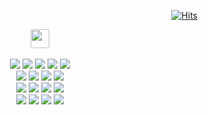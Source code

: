 
<div align="right">
  
[![Hits](https://hits.seeyoufarm.com/api/count/incr/badge.svg?url=https%3A%2F%2Fgithub.com%2FHelia-17&count_bg=%2379C83D&title_bg=%23555555&icon=&icon_color=%23E7E7E7&title=hits&edge_flat=false)](https://hits.seeyoufarm.com)

</div>


<!-- ![Helia's GitHub stats](https://github-readme-stats.vercel.app/api?username=Helia-17&theme=vue&show_icons=true) -->
<!-- ![Top Langs](https://github-readme-stats.vercel.app/api/top-langs/?username=6810779s&layout=compact&theme=vue) -->

<div align="center">
  <img src="https://emojis.slackmojis.com/emojis/images/1643516091/21142/meow_bongotap.gif?1643516091" width="30"/>

<br />
<!-- #### 🖍️ -->

<!-- 
- Adobe Photoshop
<img src="https://img.shields.io/badge/Adobe Photoshop-31A8FF?style=flat-square&logo=Adobe Photoshop&logoColor=white"/>
- Adobe Illustrator
<img src="https://img.shields.io/badge/Adobe Illustrator-FF9A00?style=flat-square&logo=Adobe Illustrator&logoColor=white"/>
- Adobe Premiere Pro
<img src="https://img.shields.io/badge/Adobe Premiere Pro-9999FF?style=flat-square&logo=Adobe Premiere Pro&logoColor=white"/>
- AmazonAWS
<img src="https://img.shields.io/badge/Amazon AWS-232F3E?style=flat-square&logo=amazonaws&logoColor=white"/>
- Atom
<img src="https://img.shields.io/badge/Atom-66595C?style=flat-square&logo=Atom&logoColor=white"/>
- django
<img src="https://img.shields.io/badge/django-092E20?style=flat-square&logo=django&logoColor=white"/>
- Docker
<img src="https://img.shields.io/badge/Docker-2496ED?style=flat-square&logo=Docker&logoColor=white"/>
- Firebase
<img src="https://img.shields.io/badge/Firebase-FFCA28?style=flat-square&logo=firebase&logoColor=black"/>
- JSON
<img src="https://img.shields.io/badge/JSON-000000?style=flat-square&logo=json&logoColor=white"/>
- Linux
<img src="https://img.shields.io/badge/Linux-FCC624?style=flat-square&logo=linux&logoColor=black"/>
- MariaDB
<img src="https://img.shields.io/badge/MariaDB-003545?style=flat-square&logo=mariaDB&logoColor=white"/>
- MySQL
<img src="https://img.shields.io/badge/MySQL-4479A1?style=flat-square&logo=MySQL&logoColor=white"/>
- MongoDB
<img src="https://img.shields.io/badge/MongoDB-47A248?style=flat-square&logo=MongoDB&logoColor=white"/>
- Next.js
<img src="https://img.shields.io/badge/Next.js-000000?style=flat-square&logo=Next.js&logoColor=white"/>
- Node.js
<img src="https://img.shields.io/badge/Node.js-339933?style=flat-square&logo=Node.js&logoColor=white"/>
- Nuxt.js
<img src="https://img.shields.io/badge/Nuxt.js-00DC82?style=flat-square&logo=Nuxt.js&logoColor=white"/>
- PyCharm
<img src="https://img.shields.io/badge/PyCharm-000000?style=flat-square&logo=PyCharm&logoColor=white"/>
- Python
<img src="https://img.shields.io/badge/Python-3776AB?style=flat-square&logo=Python&logoColor=white"/>
- React Native
<img src="https://img.shields.io/badge/React Native-61DAFB?style=flat-square&logo=React&logoColor=black"/>
<img src="https://img.shields.io/badge/Confluence-172B4D?style=flat-square&logo=confluence&logoColor=white"/> 



-->

<!-- 고민.. 
- CSS3
<img src="https://img.shields.io/badge/CSS3-1572B6?style=flat-square&logo=css3&logoColor=white"/>
- HTML5
<img src="https://img.shields.io/badge/HTML5-E34F26?style=flat-square&logo=html5&logoColor=white"/>
- Postman
<img src="https://img.shields.io/badge/Postman-FF6C37?style=flat-square&logo=Postman&logoColor=white"/>
- Sass
<img src="https://img.shields.io/badge/Sass-CC6699?style=flat-square&logo=Sass&logoColor=white"/>
- Selenium
<img src="https://img.shields.io/badge/Selenium-43B02A?style=flat-square&logo=Selenium&logoColor=white"/>
- Spring
<img src="https://img.shields.io/badge/Spring-6DB33F?style=flat-square&logo=Spring&logoColor=white"/>
- Storybook
<img src="https://img.shields.io/badge/Storybook-FF4785?style=flat-square&logo=Storybook&logoColor=white"/>
- Swift
<img src="https://img.shields.io/badge/Swift-F05138?style=flat-square&logo=Swift&logoColor=white"/>
- Ubuntu
<img src="https://img.shields.io/badge/Ubuntu-E95420?style=flat-square&logo=Ubuntu&logoColor=white"/>
- Visual Studio
<img src="https://img.shields.io/badge/Visual Studio-5C2D91?style=flat-square&logo=Visual Studio&logoColor=white"/>
- Visual Studio Code
<img src="https://img.shields.io/badge/Visual Studio Code-007ACC?style=flat-square&logo=Visual Studio Code&logoColor=white"/>
- Velog
<img src="https://img.shields.io/badge/Velog-20C997?style=flat-square&logo=velog&logoColor=white"/>
- Vercel
<img src="https://img.shields.io/badge/Vercel-000000?style=flat-square&logo=Vercel&logoColor=white"/>
- Xcode
<img src="https://img.shields.io/badge/Xcode-147EFB?style=flat-square&logo=Xcode&logoColor=white"/>
- WebStorm
<img src="https://img.shields.io/badge/WebStorm-000000?style=flat-square&logo=WebStorm&logoColor=white"/> 
-->
  
<br />
<img src="https://img.shields.io/badge/JavaScript-f7df1e?style=flat-square&logo=javascript&logoColor=black"/>
<img src="https://img.shields.io/badge/TypeScript-3178C6?style=flat-square&logo=typescript&logoColor=white"/>
<img src="https://img.shields.io/badge/React-61DAFB?style=flat-square&logo=react&logoColor=black"/>
<img src="https://img.shields.io/badge/Vue.js-4FC08D?style=flat-square&logo=Vue.js&logoColor=white"/>
<img src="https://img.shields.io/badge/Next.js-000000?style=flat-square&logo=next.js&logoColor=white"/>
<br />
<img src="https://img.shields.io/badge/Redux-764ABC?style=flat-square&logo=redux&logoColor=white"/> 
<img src="https://img.shields.io/badge/ReactQuery-FF4154?style=flat-square&logo=reactquery&logoColor=white"/> 
<img src="https://img.shields.io/badge/StyledComponents-DB7093?style=flat-square&logo=styledcomponents&logoColor=white"/> 
<img src="https://img.shields.io/badge/TailwindCss-06B6D4?style=flat-square&logo=tailwindcss&logoColor=white"/>
<br />
<img src="https://img.shields.io/badge/Git-F05032?style=flat-square&logo=git&logoColor=white"/> 
<img src="https://img.shields.io/badge/GitHub-181717?style=flat-square&logo=github&logoColor=white"/> 
<img src="https://img.shields.io/badge/Socket.io-010101?style=flat-square&logo=socket.io&logoColor=white"/>
<img src="https://img.shields.io/badge/Docker-2496ED?style=flat-square&logo=docker&logoColor=white"/>
<br />
<img src="https://img.shields.io/badge/Figma-F24E1E?style=flat-square&logo=figma&logoColor=white"/> 
<img src="https://img.shields.io/badge/Jira-0052CC?style=flat-square&logo=jira&logoColor=white"/> 

<img src="https://img.shields.io/badge/Slack-4A154B?style=flat-square&logo=slack&logoColor=white"/>
<img src="https://img.shields.io/badge/Notion-000000?style=flat-square&logo=notion&logoColor=white"/>
<br />



<br />
<br />

<!-- <hr /> -->

<br />

<!--
**Helia-17/Helia-17** is a ✨ _special_ ✨ repository because its `README.md` (this file) appears on your GitHub profile.

Here are some ideas to get you started:

- 🔭 I’m currently working on ...
- 🌱 I’m currently learning ...
- 👯 I’m looking to collaborate on ...
- 🤔 I’m looking for help with ...
- 💬 Ask me about ...
- 📫 How to reach me: ...
- 😄 Pronouns: ...
- ⚡ Fun fact: ...
-->

